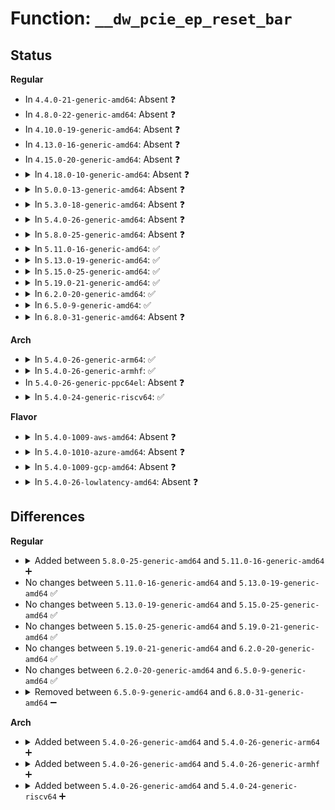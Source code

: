 # Function: <code>__dw_pcie_ep_reset_bar</code>

## Status
<b>Regular</b>
<ul>
<li>
In <code>4.4.0-21-generic-amd64</code>: Absent ❓
</li>
<li>
In <code>4.8.0-22-generic-amd64</code>: Absent ❓
</li>
<li>
In <code>4.10.0-19-generic-amd64</code>: Absent ❓
</li>
<li>
In <code>4.13.0-16-generic-amd64</code>: Absent ❓
</li>
<li>
In <code>4.15.0-20-generic-amd64</code>: Absent ❓
</li>
<li>
<details>
<summary>In <code>4.18.0-10-generic-amd64</code>: Absent ❓</summary>

```json
{
  "name": "__dw_pcie_ep_reset_bar",
  "collision_type": "Unique Static",
  "inline_type": "Full",
  "funcs": [
    {
      "addr": 18446744071584389717,
      "name": "__dw_pcie_ep_reset_bar",
      "external": false,
      "loc": "drivers/pci/controller/dwc/pcie-designware-ep.c:22",
      "file": "drivers/pci/controller/dwc/pcie-designware-ep.c",
      "inline": "not declared, inlined",
      "caller_inline": [
        "drivers/pci/controller/dwc/pcie-designware-ep.c:dw_pcie_ep_reset_bar"
      ],
      "caller_func": []
    }
  ],
  "symbols": []
}
```
</details>
</li>
<li>
<details>
<summary>In <code>5.0.0-13-generic-amd64</code>: Absent ❓</summary>

```json
{
  "name": "__dw_pcie_ep_reset_bar",
  "collision_type": "Unique Static",
  "inline_type": "Full",
  "funcs": [
    {
      "addr": 18446744071584481909,
      "name": "__dw_pcie_ep_reset_bar",
      "external": false,
      "loc": "drivers/pci/controller/dwc/pcie-designware-ep.c:22",
      "file": "drivers/pci/controller/dwc/pcie-designware-ep.c",
      "inline": "not declared, inlined",
      "caller_inline": [
        "drivers/pci/controller/dwc/pcie-designware-ep.c:dw_pcie_ep_reset_bar"
      ],
      "caller_func": []
    }
  ],
  "symbols": []
}
```
</details>
</li>
<li>
<details>
<summary>In <code>5.3.0-18-generic-amd64</code>: Absent ❓</summary>

```json
{
  "name": "__dw_pcie_ep_reset_bar",
  "collision_type": "Unique Static",
  "inline_type": "Full",
  "funcs": [
    {
      "addr": 18446744071584679605,
      "name": "__dw_pcie_ep_reset_bar",
      "external": false,
      "loc": "drivers/pci/controller/dwc/pcie-designware-ep.c:22",
      "file": "drivers/pci/controller/dwc/pcie-designware-ep.c",
      "inline": "not declared, inlined",
      "caller_inline": [
        "drivers/pci/controller/dwc/pcie-designware-ep.c:dw_pcie_ep_reset_bar"
      ],
      "caller_func": []
    }
  ],
  "symbols": []
}
```
</details>
</li>
<li>
<details>
<summary>In <code>5.4.0-26-generic-amd64</code>: Absent ❓</summary>

```json
{
  "name": "__dw_pcie_ep_reset_bar",
  "collision_type": "Unique Static",
  "inline_type": "Full",
  "funcs": [
    {
      "addr": 18446744071584818149,
      "name": "__dw_pcie_ep_reset_bar",
      "external": false,
      "loc": "drivers/pci/controller/dwc/pcie-designware-ep.c:22",
      "file": "drivers/pci/controller/dwc/pcie-designware-ep.c",
      "inline": "not declared, inlined",
      "caller_inline": [
        "drivers/pci/controller/dwc/pcie-designware-ep.c:dw_pcie_ep_reset_bar"
      ],
      "caller_func": []
    }
  ],
  "symbols": []
}
```
</details>
</li>
<li>
<details>
<summary>In <code>5.8.0-25-generic-amd64</code>: Absent ❓</summary>

```json
{
  "name": "__dw_pcie_ep_reset_bar",
  "collision_type": "Unique Static",
  "inline_type": "Full",
  "funcs": [
    {
      "addr": 18446744071585513221,
      "name": "__dw_pcie_ep_reset_bar",
      "external": false,
      "loc": "drivers/pci/controller/dwc/pcie-designware-ep.c:31",
      "file": "drivers/pci/controller/dwc/pcie-designware-ep.c",
      "inline": "not declared, inlined",
      "caller_inline": [
        "drivers/pci/controller/dwc/pcie-designware-ep.c:dw_pcie_ep_reset_bar"
      ],
      "caller_func": []
    }
  ],
  "symbols": []
}
```
</details>
</li>
<li>
<details>
<summary>In <code>5.11.0-16-generic-amd64</code>: ✅</summary>

```c
void __dw_pcie_ep_reset_bar(struct dw_pcie * pci, u8 func_no, enum pci_barno bar, int flags)
```

```json
{
  "name": "__dw_pcie_ep_reset_bar",
  "collision_type": "Unique Static",
  "inline_type": "No",
  "funcs": [
    {
      "addr": 18446744071585647040,
      "name": "__dw_pcie_ep_reset_bar",
      "external": false,
      "loc": "drivers/pci/controller/dwc/pcie-designware-ep.c:57",
      "file": "drivers/pci/controller/dwc/pcie-designware-ep.c",
      "inline": "seen, unknown",
      "caller_inline": [],
      "caller_func": [
        "drivers/pci/controller/dwc/pcie-designware-ep.c:dw_pcie_ep_clear_bar",
        "drivers/pci/controller/dwc/pcie-designware-ep.c:dw_pcie_ep_reset_bar"
      ]
    }
  ],
  "symbols": [
    {
      "addr": 18446744071585647040,
      "name": "__dw_pcie_ep_reset_bar",
      "section": ".text",
      "bind": "STB_LOCAL",
      "size": 240
    }
  ]
}
```
</details>
</li>
<li>
<details>
<summary>In <code>5.13.0-19-generic-amd64</code>: ✅</summary>

```c
void __dw_pcie_ep_reset_bar(struct dw_pcie * pci, u8 func_no, enum pci_barno bar, int flags)
```

```json
{
  "name": "__dw_pcie_ep_reset_bar",
  "collision_type": "Unique Static",
  "inline_type": "No",
  "funcs": [
    {
      "addr": 18446744071585527856,
      "name": "__dw_pcie_ep_reset_bar",
      "external": false,
      "loc": "drivers/pci/controller/dwc/pcie-designware-ep.c:57",
      "file": "drivers/pci/controller/dwc/pcie-designware-ep.c",
      "inline": "seen, unknown",
      "caller_inline": [],
      "caller_func": [
        "drivers/pci/controller/dwc/pcie-designware-ep.c:dw_pcie_ep_clear_bar",
        "drivers/pci/controller/dwc/pcie-designware-ep.c:dw_pcie_ep_reset_bar"
      ]
    }
  ],
  "symbols": [
    {
      "addr": 18446744071585527856,
      "name": "__dw_pcie_ep_reset_bar",
      "section": ".text",
      "bind": "STB_LOCAL",
      "size": 240
    }
  ]
}
```
</details>
</li>
<li>
<details>
<summary>In <code>5.15.0-25-generic-amd64</code>: ✅</summary>

```c
void __dw_pcie_ep_reset_bar(struct dw_pcie * pci, u8 func_no, enum pci_barno bar, int flags)
```

```json
{
  "name": "__dw_pcie_ep_reset_bar",
  "collision_type": "Unique Static",
  "inline_type": "No",
  "funcs": [
    {
      "addr": 18446744071585997856,
      "name": "__dw_pcie_ep_reset_bar",
      "external": false,
      "loc": "drivers/pci/controller/dwc/pcie-designware-ep.c:57",
      "file": "drivers/pci/controller/dwc/pcie-designware-ep.c",
      "inline": "seen, unknown",
      "caller_inline": [],
      "caller_func": [
        "drivers/pci/controller/dwc/pcie-designware-ep.c:dw_pcie_ep_clear_bar",
        "drivers/pci/controller/dwc/pcie-designware-ep.c:dw_pcie_ep_reset_bar"
      ]
    }
  ],
  "symbols": [
    {
      "addr": 18446744071585997856,
      "name": "__dw_pcie_ep_reset_bar",
      "section": ".text",
      "bind": "STB_LOCAL",
      "size": 240
    }
  ]
}
```
</details>
</li>
<li>
<details>
<summary>In <code>5.19.0-21-generic-amd64</code>: ✅</summary>

```c
void __dw_pcie_ep_reset_bar(struct dw_pcie * pci, u8 func_no, enum pci_barno bar, int flags)
```

```json
{
  "name": "__dw_pcie_ep_reset_bar",
  "collision_type": "Unique Static",
  "inline_type": "No",
  "funcs": [
    {
      "addr": 18446744071587215360,
      "name": "__dw_pcie_ep_reset_bar",
      "external": false,
      "loc": "drivers/pci/controller/dwc/pcie-designware-ep.c:57",
      "file": "drivers/pci/controller/dwc/pcie-designware-ep.c",
      "inline": "seen, unknown",
      "caller_inline": [],
      "caller_func": [
        "drivers/pci/controller/dwc/pcie-designware-ep.c:dw_pcie_ep_clear_bar",
        "drivers/pci/controller/dwc/pcie-designware-ep.c:dw_pcie_ep_reset_bar"
      ]
    }
  ],
  "symbols": [
    {
      "addr": 18446744071587215360,
      "name": "__dw_pcie_ep_reset_bar",
      "section": ".text",
      "bind": "STB_LOCAL",
      "size": 256
    }
  ]
}
```
</details>
</li>
<li>
<details>
<summary>In <code>6.2.0-20-generic-amd64</code>: ✅</summary>

```c
void __dw_pcie_ep_reset_bar(struct dw_pcie * pci, u8 func_no, enum pci_barno bar, int flags)
```

```json
{
  "name": "__dw_pcie_ep_reset_bar",
  "collision_type": "Unique Static",
  "inline_type": "No",
  "funcs": [
    {
      "addr": 18446744071588447616,
      "name": "__dw_pcie_ep_reset_bar",
      "external": false,
      "loc": "drivers/pci/controller/dwc/pcie-designware-ep.c:55",
      "file": "drivers/pci/controller/dwc/pcie-designware-ep.c",
      "inline": "seen, unknown",
      "caller_inline": [],
      "caller_func": [
        "drivers/pci/controller/dwc/pcie-designware-ep.c:dw_pcie_ep_clear_bar",
        "drivers/pci/controller/dwc/pcie-designware-ep.c:dw_pcie_ep_reset_bar"
      ]
    }
  ],
  "symbols": [
    {
      "addr": 18446744071588447616,
      "name": "__dw_pcie_ep_reset_bar",
      "section": ".text",
      "bind": "STB_LOCAL",
      "size": 256
    }
  ]
}
```
</details>
</li>
<li>
<details>
<summary>In <code>6.5.0-9-generic-amd64</code>: ✅</summary>

```c
void __dw_pcie_ep_reset_bar(struct dw_pcie * pci, u8 func_no, enum pci_barno bar, int flags)
```

```json
{
  "name": "__dw_pcie_ep_reset_bar",
  "collision_type": "Unique Static",
  "inline_type": "No",
  "funcs": [
    {
      "addr": 18446744071588726704,
      "name": "__dw_pcie_ep_reset_bar",
      "external": false,
      "loc": "drivers/pci/controller/dwc/pcie-designware-ep.c:55",
      "file": "drivers/pci/controller/dwc/pcie-designware-ep.c",
      "inline": "seen, unknown",
      "caller_inline": [],
      "caller_func": [
        "drivers/pci/controller/dwc/pcie-designware-ep.c:dw_pcie_ep_clear_bar",
        "drivers/pci/controller/dwc/pcie-designware-ep.c:dw_pcie_ep_reset_bar"
      ]
    }
  ],
  "symbols": [
    {
      "addr": 18446744071588726704,
      "name": "__dw_pcie_ep_reset_bar",
      "section": ".text",
      "bind": "STB_LOCAL",
      "size": 256
    }
  ]
}
```
</details>
</li>
<li>
<details>
<summary>In <code>6.8.0-31-generic-amd64</code>: Absent ❓</summary>

```json
{
  "name": "__dw_pcie_ep_reset_bar",
  "collision_type": "Unique Static",
  "inline_type": "Full",
  "funcs": [
    {
      "addr": 18446744071589031433,
      "name": "__dw_pcie_ep_reset_bar",
      "external": false,
      "loc": "drivers/pci/controller/dwc/pcie-designware-ep.c:47",
      "file": "drivers/pci/controller/dwc/pcie-designware-ep.c",
      "inline": "not declared, inlined",
      "caller_inline": [
        "drivers/pci/controller/dwc/pcie-designware-ep.c:dw_pcie_ep_clear_bar",
        "drivers/pci/controller/dwc/pcie-designware-ep.c:dw_pcie_ep_reset_bar"
      ],
      "caller_func": []
    }
  ],
  "symbols": []
}
```
</details>
</li>
</ul>
<b>Arch</b>
<ul>
<li>
<details>
<summary>In <code>5.4.0-26-generic-arm64</code>: ✅</summary>

```c
void __dw_pcie_ep_reset_bar(struct dw_pcie * pci, enum pci_barno bar, int flags)
```

```json
{
  "name": "__dw_pcie_ep_reset_bar",
  "collision_type": "Unique Static",
  "inline_type": "No",
  "funcs": [
    {
      "addr": 18446603336497166472,
      "name": "__dw_pcie_ep_reset_bar",
      "external": false,
      "loc": "drivers/pci/controller/dwc/pcie-designware-ep.c:22",
      "file": "drivers/pci/controller/dwc/pcie-designware-ep.c",
      "inline": "seen, unknown",
      "caller_inline": [],
      "caller_func": [
        "drivers/pci/controller/dwc/pcie-designware-ep.c:dw_pcie_ep_clear_bar",
        "drivers/pci/controller/dwc/pcie-designware-ep.c:dw_pcie_ep_reset_bar"
      ]
    }
  ],
  "symbols": [
    {
      "addr": 18446603336497166472,
      "name": "__dw_pcie_ep_reset_bar",
      "section": ".text",
      "bind": "STB_LOCAL",
      "size": 224
    }
  ]
}
```
</details>
</li>
<li>
<details>
<summary>In <code>5.4.0-26-generic-armhf</code>: ✅</summary>

```c
void __dw_pcie_ep_reset_bar(struct dw_pcie * pci, enum pci_barno bar, int flags)
```

```json
{
  "name": "__dw_pcie_ep_reset_bar",
  "collision_type": "Unique Static",
  "inline_type": "No",
  "funcs": [
    {
      "addr": 3230370828,
      "name": "__dw_pcie_ep_reset_bar",
      "external": false,
      "loc": "drivers/pci/controller/dwc/pcie-designware-ep.c:22",
      "file": "drivers/pci/controller/dwc/pcie-designware-ep.c",
      "inline": "seen, unknown",
      "caller_inline": [],
      "caller_func": [
        "drivers/pci/controller/dwc/pcie-designware-ep.c:dw_pcie_ep_clear_bar",
        "drivers/pci/controller/dwc/pcie-designware-ep.c:dw_pcie_ep_reset_bar"
      ]
    }
  ],
  "symbols": [
    {
      "addr": 3230370828,
      "name": "__dw_pcie_ep_reset_bar",
      "section": ".text",
      "bind": "STB_LOCAL",
      "size": 204
    }
  ]
}
```
</details>
</li>
<li>
In <code>5.4.0-26-generic-ppc64el</code>: Absent ❓
</li>
<li>
<details>
<summary>In <code>5.4.0-24-generic-riscv64</code>: ✅</summary>

```c
void __dw_pcie_ep_reset_bar(struct dw_pcie * pci, enum pci_barno bar, int flags)
```

```json
{
  "name": "__dw_pcie_ep_reset_bar",
  "collision_type": "Unique Static",
  "inline_type": "No",
  "funcs": [
    {
      "addr": 18446743936275749162,
      "name": "__dw_pcie_ep_reset_bar",
      "external": false,
      "loc": "drivers/pci/controller/dwc/pcie-designware-ep.c:22",
      "file": "drivers/pci/controller/dwc/pcie-designware-ep.c",
      "inline": "seen, unknown",
      "caller_inline": [],
      "caller_func": [
        "drivers/pci/controller/dwc/pcie-designware-ep.c:dw_pcie_ep_clear_bar",
        "drivers/pci/controller/dwc/pcie-designware-ep.c:dw_pcie_ep_reset_bar"
      ]
    }
  ],
  "symbols": [
    {
      "addr": 18446743936275749162,
      "name": "__dw_pcie_ep_reset_bar",
      "section": ".text",
      "bind": "STB_LOCAL",
      "size": 216
    }
  ]
}
```
</details>
</li>
</ul>
<b>Flavor</b>
<ul>
<li>
<details>
<summary>In <code>5.4.0-1009-aws-amd64</code>: Absent ❓</summary>

```json
{
  "name": "__dw_pcie_ep_reset_bar",
  "collision_type": "Unique Static",
  "inline_type": "Full",
  "funcs": [
    {
      "addr": 18446744071584766885,
      "name": "__dw_pcie_ep_reset_bar",
      "external": false,
      "loc": "drivers/pci/controller/dwc/pcie-designware-ep.c:22",
      "file": "drivers/pci/controller/dwc/pcie-designware-ep.c",
      "inline": "not declared, inlined",
      "caller_inline": [
        "drivers/pci/controller/dwc/pcie-designware-ep.c:dw_pcie_ep_reset_bar"
      ],
      "caller_func": []
    }
  ],
  "symbols": []
}
```
</details>
</li>
<li>
<details>
<summary>In <code>5.4.0-1010-azure-amd64</code>: Absent ❓</summary>

```json
{
  "name": "__dw_pcie_ep_reset_bar",
  "collision_type": "Unique Static",
  "inline_type": "Full",
  "funcs": [
    {
      "addr": 18446744071584697669,
      "name": "__dw_pcie_ep_reset_bar",
      "external": false,
      "loc": "drivers/pci/controller/dwc/pcie-designware-ep.c:22",
      "file": "drivers/pci/controller/dwc/pcie-designware-ep.c",
      "inline": "not declared, inlined",
      "caller_inline": [
        "drivers/pci/controller/dwc/pcie-designware-ep.c:dw_pcie_ep_reset_bar"
      ],
      "caller_func": []
    }
  ],
  "symbols": []
}
```
</details>
</li>
<li>
<details>
<summary>In <code>5.4.0-1009-gcp-amd64</code>: Absent ❓</summary>

```json
{
  "name": "__dw_pcie_ep_reset_bar",
  "collision_type": "Unique Static",
  "inline_type": "Full",
  "funcs": [
    {
      "addr": 18446744071584768309,
      "name": "__dw_pcie_ep_reset_bar",
      "external": false,
      "loc": "drivers/pci/controller/dwc/pcie-designware-ep.c:22",
      "file": "drivers/pci/controller/dwc/pcie-designware-ep.c",
      "inline": "not declared, inlined",
      "caller_inline": [
        "drivers/pci/controller/dwc/pcie-designware-ep.c:dw_pcie_ep_reset_bar"
      ],
      "caller_func": []
    }
  ],
  "symbols": []
}
```
</details>
</li>
<li>
<details>
<summary>In <code>5.4.0-26-lowlatency-amd64</code>: Absent ❓</summary>

```json
{
  "name": "__dw_pcie_ep_reset_bar",
  "collision_type": "Unique Static",
  "inline_type": "Full",
  "funcs": [
    {
      "addr": 18446744071584875829,
      "name": "__dw_pcie_ep_reset_bar",
      "external": false,
      "loc": "drivers/pci/controller/dwc/pcie-designware-ep.c:22",
      "file": "drivers/pci/controller/dwc/pcie-designware-ep.c",
      "inline": "not declared, inlined",
      "caller_inline": [
        "drivers/pci/controller/dwc/pcie-designware-ep.c:dw_pcie_ep_reset_bar"
      ],
      "caller_func": []
    }
  ],
  "symbols": []
}
```
</details>
</li>
</ul>

## Differences
<b>Regular</b>
<ul>
<li>
<details>
<summary>Added between <code>5.8.0-25-generic-amd64</code> and <code>5.11.0-16-generic-amd64</code> ➕</summary>

```c
void __dw_pcie_ep_reset_bar(struct dw_pcie * pci, u8 func_no, enum pci_barno bar, int flags)
```
</details>
</li>
<li>
No changes between <code>5.11.0-16-generic-amd64</code> and <code>5.13.0-19-generic-amd64</code> ✅
</li>
<li>
No changes between <code>5.13.0-19-generic-amd64</code> and <code>5.15.0-25-generic-amd64</code> ✅
</li>
<li>
No changes between <code>5.15.0-25-generic-amd64</code> and <code>5.19.0-21-generic-amd64</code> ✅
</li>
<li>
No changes between <code>5.19.0-21-generic-amd64</code> and <code>6.2.0-20-generic-amd64</code> ✅
</li>
<li>
No changes between <code>6.2.0-20-generic-amd64</code> and <code>6.5.0-9-generic-amd64</code> ✅
</li>
<li>
<details>
<summary>Removed between <code>6.5.0-9-generic-amd64</code> and <code>6.8.0-31-generic-amd64</code> ➖</summary>

```c
void __dw_pcie_ep_reset_bar(struct dw_pcie * pci, u8 func_no, enum pci_barno bar, int flags)
```
</details>
</li>
</ul>
<b>Arch</b>
<ul>
<li>
<details>
<summary>Added between <code>5.4.0-26-generic-amd64</code> and <code>5.4.0-26-generic-arm64</code> ➕</summary>

```c
void __dw_pcie_ep_reset_bar(struct dw_pcie * pci, enum pci_barno bar, int flags)
```
</details>
</li>
<li>
<details>
<summary>Added between <code>5.4.0-26-generic-amd64</code> and <code>5.4.0-26-generic-armhf</code> ➕</summary>

```c
void __dw_pcie_ep_reset_bar(struct dw_pcie * pci, enum pci_barno bar, int flags)
```
</details>
</li>
<li>
<details>
<summary>Added between <code>5.4.0-26-generic-amd64</code> and <code>5.4.0-24-generic-riscv64</code> ➕</summary>

```c
void __dw_pcie_ep_reset_bar(struct dw_pcie * pci, enum pci_barno bar, int flags)
```
</details>
</li>
</ul>
